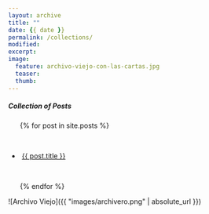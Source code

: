 ```yaml
---
layout: archive
title: ""
date: {{ date }}
permalink: /collections/
modified:
excerpt:
image:
  feature: archivo-viejo-con-las-cartas.jpg
  teaser:
  thumb:
---
```


<h5>Collection of Posts</h5>


<ul>

  {% for post in site.posts %}

​    <li>

​      <a href="{{ post.url }}">{{ post.title }}</a>

​    </li>

  {% endfor %}

</ul>



![Archivo Viejo]({{ "images/archivero.png" | absolute_url }})